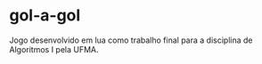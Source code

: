 # gol-a-gol
Jogo desenvolvido em lua como trabalho final para a disciplina de Algoritmos I pela UFMA.
